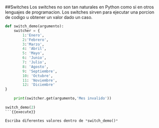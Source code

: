 ##Switches
Los switches no son tan naturales en Python como si en otros lenguajes de programacion. Los switches sirven para ejecutar una porcion de codigo u obtener un valor dado un caso.


```python
def switch_demo(argumento):
    switcher = {
        1:'Enero',
        2:'Febrero',
        3:'Marzo',
        4: 'Abril',
        5: 'Mayo',
        6: 'Junio',
        7: 'Julio',
        8: 'Agosto',
        9: 'Septiembre',
        10: 'Octubre',
        11: 'Noviembre',
        12: 'Diciembre'
}
    
    print(switcher.get(argumento,'Mes invalido'))
    
switch_demo(2) 
```{{execute}}

Escriba diferentes valores dentro de *switch_demo()*
